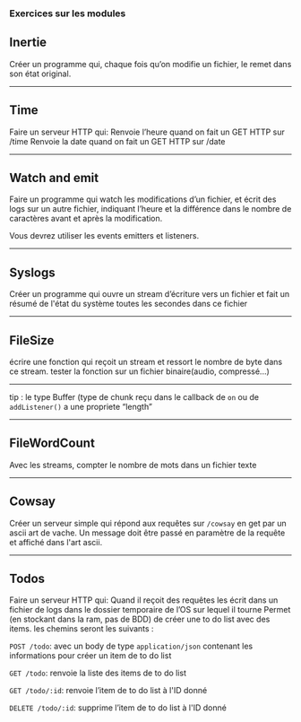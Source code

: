 ### Exercices sur les modules

## Inertie
Créer un programme qui, chaque fois qu’on modifie un fichier, le remet dans son état original.

---

## Time
Faire un serveur HTTP qui:
Renvoie l’heure quand on fait un GET HTTP sur  /time
Renvoie la date quand on fait un GET HTTP sur /date

---


## Watch and emit
Faire un programme qui watch les modifications d’un fichier, et écrit des logs sur un autre fichier, indiquant l’heure et la différence dans le nombre de caractères avant et après la modification.

Vous devrez utiliser les events emitters et listeners.

---

## Syslogs
Créer un programme qui ouvre un stream d’écriture vers un fichier et fait un résumé de l'état du système toutes les secondes dans ce fichier

---

## FileSize
écrire une fonction qui reçoit un stream et ressort le nombre de byte dans ce stream.
tester la fonction sur un fichier binaire(audio, compressé...)

---


tip : le type Buffer (type de chunk reçu dans le callback de `on` ou de `addListener()` a une propriete “length”

---

## FileWordCount
Avec les streams, compter le nombre de mots dans un fichier texte 

---

## Cowsay
Créer un serveur simple qui répond aux requêtes sur `/cowsay` en get par un ascii art de vache. Un message doit être passé en paramètre de la requête et affiché dans l'art ascii.

---

## Todos
Faire un serveur HTTP qui:
Quand il reçoit des requêtes les écrit dans un fichier de logs dans le dossier temporaire de l’OS sur lequel il tourne
Permet (en stockant dans la ram, pas de BDD) de créer une to do list avec des items. 
les chemins seront les suivants :

`POST /todo`: avec un body de type `application/json` contenant les informations pour créer un item de to do list

`GET /todo`: renvoie la liste des items de to do list

`GET /todo/:id`: renvoie l’item de to do list à l'ID donné

`DELETE /todo/:id`: supprime l’item de to do list à l'ID donné
